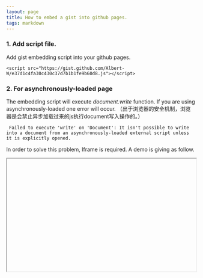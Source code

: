 ```yaml
--- 
layout: page
title: How to embed a gist into github pages. 
tags: markdown 
---
```


### 1. Add script file. 

Add gist embedding script into your github pages. 

```raw
<script src="https://gist.github.com/Albert-W/e37d1c4fa30c430c37d7b1b1fe9b60d8.js"></script>
```

### 2. For asynchronously-loaded page

The embedding script will execute *document.write* function. If you are using asynchronously-loaded one error will occur. 
（出于浏览器的安全机制，浏览器是会禁止异步加载过来的js执行document写入操作的。）

```error
 Failed to execute 'write' on 'Document': It isn't possible to write into a document from an asynchronously-loaded external script unless it is explicitly opened.
```
In order to solve this problem, Iframe is required. A demo is giving as follow. 

<iframe 
    width="100%"
    height="300"  
    scrolling="auto"  
    src="data:text/html;charset=utf-8,
    <head><base target='_blank' /></head>
    <body><script src='https://gist.github.com/Albert-W/e37d1c4fa30c430c37d7b1b1fe9b60d8.js'></script>
    </body>">

